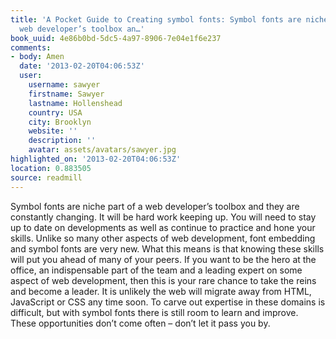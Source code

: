 ```yaml
---
title: 'A Pocket Guide to Creating symbol fonts: Symbol fonts are niche part of a
  web developer’s toolbox an…'
book_uuid: 4e86b0bd-5dc5-4a97-8906-7e04e1f6e237
comments:
- body: Amen
  date: '2013-02-20T04:06:53Z'
  user:
    username: sawyer
    firstname: Sawyer
    lastname: Hollenshead
    country: USA
    city: Brooklyn
    website: ''
    description: ''
    avatar: assets/avatars/sawyer.jpg
highlighted_on: '2013-02-20T04:06:53Z'
location: 0.883505
source: readmill
---
```


Symbol fonts are niche part of a web developer’s toolbox and they are constantly changing. It will be hard work keeping up. You will need to stay up to date on developments as well as continue to practice and hone your skills. Unlike so many other aspects of web development, font embedding and symbol fonts are very new. What this means is that knowing these skills will put you ahead of many of your peers. If you want to be the hero at the office, an indispensable part of the team and a leading expert on some aspect of web development, then this is your rare chance to take the reins and become a leader. It is unlikely the web will migrate away from HTML, JavaScript or CSS any time soon. To carve out expertise in these domains is difficult, but with symbol fonts there is still room to learn and improve. These opportunities don’t come often – don’t let it pass you by.